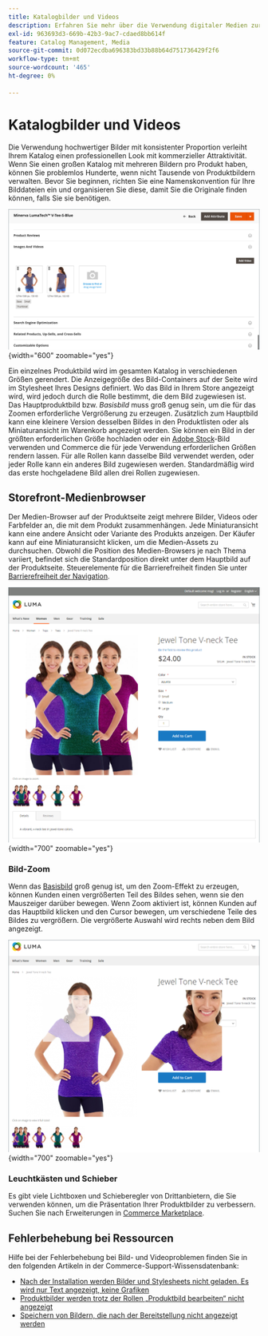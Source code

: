 ```yaml
---
title: Katalogbilder und Videos
description: Erfahren Sie mehr über die Verwendung digitaler Medien zur Erweiterung Ihrer Katalogproduktseiten und zur Bereitstellung von Visualisierungen für Ihre Kunden.
exl-id: 963693d3-669b-42b3-9ac7-cdaed8bb614f
feature: Catalog Management, Media
source-git-commit: 0d072ecdba696383bd33b88b64d751736429f2f6
workflow-type: tm+mt
source-wordcount: '465'
ht-degree: 0%

---
```


# Katalogbilder und Videos

Die Verwendung hochwertiger Bilder mit konsistenter Proportion verleiht Ihrem Katalog einen professionellen Look mit kommerzieller Attraktivität. Wenn Sie einen großen Katalog mit mehreren Bildern pro Produkt haben, können Sie problemlos Hunderte, wenn nicht Tausende von Produktbildern verwalten. Bevor Sie beginnen, richten Sie eine Namenskonvention für Ihre Bilddateien ein und organisieren Sie diese, damit Sie die Originale finden können, falls Sie sie benötigen.

![Produktbilder](./assets/product-images-videos-swatch.png){width="600" zoomable="yes"}

Ein einzelnes Produktbild wird im gesamten Katalog in verschiedenen Größen gerendert. Die Anzeigegröße des Bild-Containers auf der Seite wird im Stylesheet Ihres Designs definiert. Wo das Bild in Ihrem Store angezeigt wird, wird jedoch durch die Rolle bestimmt, die dem Bild zugewiesen ist. Das Hauptproduktbild bzw. _Basisbild_ muss groß genug sein, um die für das Zoomen erforderliche Vergrößerung zu erzeugen. Zusätzlich zum Hauptbild kann eine kleinere Version desselben Bildes in den Produktlisten oder als Miniaturansicht im Warenkorb angezeigt werden. Sie können ein Bild in der größten erforderlichen Größe hochladen oder ein [Adobe Stock](../content-design/adobe-stock.md)-Bild verwenden und Commerce die für jede Verwendung erforderlichen Größen rendern lassen. Für alle Rollen kann dasselbe Bild verwendet werden, oder jeder Rolle kann ein anderes Bild zugewiesen werden. Standardmäßig wird das erste hochgeladene Bild allen drei Rollen zugewiesen.

## Storefront-Medienbrowser

Der Medien-Browser auf der Produktseite zeigt mehrere Bilder, Videos oder Farbfelder an, die mit dem Produkt zusammenhängen. Jede Miniaturansicht kann eine andere Ansicht oder Variante des Produkts anzeigen. Der Käufer kann auf eine Miniaturansicht klicken, um die Medien-Assets zu durchsuchen. Obwohl die Position des Medien-Browsers je nach Thema variiert, befindet sich die Standardposition direkt unter dem Hauptbild auf der Produktseite. Steuerelemente für die Barrierefreiheit finden Sie unter [Barrierefreiheit der Navigation](../getting-started/navigation-accessibility.md).

![Storefront-Medien-Browser](./assets/storefront-thumbnail-gallery.png){width="700" zoomable="yes"}

### Bild-Zoom

Wenn das [Basisbild](product-image.md) groß genug ist, um den Zoom-Effekt zu erzeugen, können Kunden einen vergrößerten Teil des Bildes sehen, wenn sie den Mauszeiger darüber bewegen. Wenn Zoom aktiviert ist, können Kunden auf das Hauptbild klicken und den Cursor bewegen, um verschiedene Teile des Bildes zu vergrößern. Die vergrößerte Auswahl wird rechts neben dem Bild angezeigt.

![Bildzoom](./assets/storefront-image-zoom.png){width="700" zoomable="yes"}

### Leuchtkästen und Schieber

Es gibt viele Lichtboxen und Schieberegler von Drittanbietern, die Sie verwenden können, um die Präsentation Ihrer Produktbilder zu verbessern. Suchen Sie nach Erweiterungen in [Commerce Marketplace](../getting-started/commerce-marketplace.md).

## Fehlerbehebung bei Ressourcen

Hilfe bei der Fehlerbehebung bei Bild- und Videoproblemen finden Sie in den folgenden Artikeln in der Commerce-Support-Wissensdatenbank:

- [Nach der Installation werden Bilder und Stylesheets nicht geladen. Es wird nur Text angezeigt, keine Grafiken](https://experienceleague.adobe.com/docs/commerce-knowledge-base/kb/troubleshooting/storefront/after-installing-images-and-stylesheets-do-not-load-only-text-displays-no-graphics.html)
- [Produktbilder werden trotz der Rollen „Produktbild bearbeiten“ nicht angezeigt](https://experienceleague.adobe.com/docs/commerce-knowledge-base/kb/troubleshooting/storefront/product-images-do-not-display-despite-product-edit-image-roles.html)
- [Speichern von Bildern, die nach der Bereitstellung nicht angezeigt werden](https://experienceleague.adobe.com/docs/commerce-knowledge-base/kb/troubleshooting/storefront/store-images-not-displayed-after-deployment.html)

